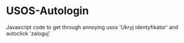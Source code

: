 # USOS-Autologin
Javascript code to get through annoying usos 'Ukryj identyfikator' and autoclick 'zaloguj'
